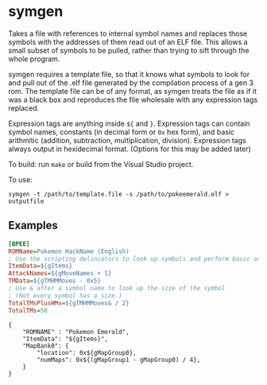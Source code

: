 # symgen

Takes a file with references to internal symbol names and replaces those symbols with the addresses of them read out of an ELF file. This allows a small subset of symbols to be pulled, rather than trying to sift through the whole program.

symgen requires a template file, so that it knows what symbols to look for and pull out of the .elf file generated by the compilation process of a gen 3 rom. The template file can be of any format, as symgen treats the file as if it was a black box and reproduces the file wholesale with any expression tags replaced.

Expression tags are anything inside `${` and `}`. Expression tags can contain symbol names, constants (in decimal form or `0x` hex form), and basic arithmitic (addition, subtraction, multiplication, division). Expression tags always output in hexidecimal format. (Options for this may be added later)

To build: run `make` or build from the Visual Studio project.

To use:
```
symgen -t /path/to/template.file -s /path/to/pokeemerald.elf > outputfile
```

## Examples
```ini
[BPEE]
ROMName=Pokemon HackName (English)
; Use the scripting deliniators to look up symbols and perform basic arithmitic.
ItemData=${gItems}
AttackNames=${gMoveNames + 1}
TMData=${gTMHMMoves - 0x5}
; Use & after a symbol name to look up the size of the symbol
; (Not every symbol has a size.)
TotalTMsPlusHMs=${gTMHMMoves& / 2}
TotalTMs=50
```

```
{
	"ROMNAME" : "Pokemon Emerald",
	"ItemData": "${gItems}",
	"MapBank0": {
		"location": 0x${gMapGroup0},
		"numMaps": 0x${(gMapGroup1 - gMapGroup0) / 4},
	}
}
```

